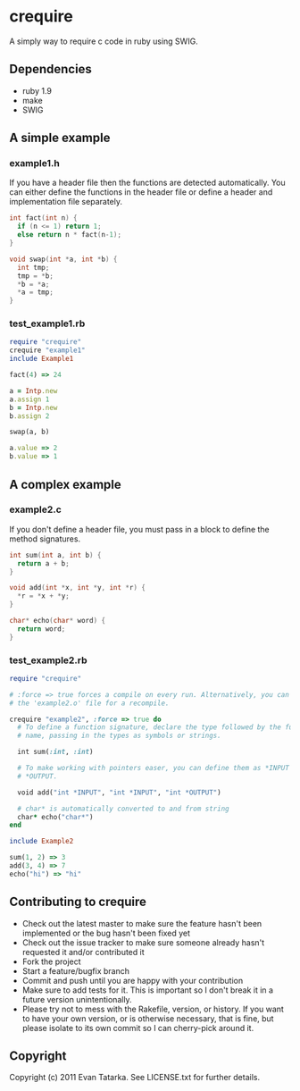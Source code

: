 # crequire

A simply way to require c code in ruby using SWIG.

## Dependencies

* ruby 1.9
* make
* SWIG

## A simple example

### example1.h

If you have a header file then the functions are detected automatically. You
can either define the functions in the header file or define a header and
implementation file separately.

```c
int fact(int n) {
  if (n <= 1) return 1;
  else return n * fact(n-1);
}

void swap(int *a, int *b) {
  int tmp;
  tmp = *b;
  *b = *a;
  *a = tmp;
}
```

### test_example1.rb

```ruby
require "crequire"
crequire "example1"
include Example1

fact(4) => 24

a = Intp.new
a.assign 1
b = Intp.new
b.assign 2

swap(a, b)

a.value => 2
b.value => 1
```

## A complex example

### example2.c

If you don't define a header file, you must pass in a block to define the
method signatures.

```c
int sum(int a, int b) {
  return a + b;
}

void add(int *x, int *y, int *r) {
  *r = *x + *y;
}

char* echo(char* word) {
  return word;
}
```

### test_example2.rb

```ruby
require "crequire"

# :force => true forces a compile on every run. Alternatively, you can delete
# the 'example2.o' file for a recompile.

crequire "example2", :force => true do
  # To define a function signature, declare the type followed by the function
  # name, passing in the types as symbols or strings.

  int sum(:int, :int)

  # To make working with pointers easer, you can define them as *INPUT or
  # *OUTPUT.

  void add("int *INPUT", "int *INPUT", "int *OUTPUT")

  # char* is automatically converted to and from string
  char* echo("char*")
end

include Example2

sum(1, 2) => 3
add(3, 4) => 7
echo("hi") => "hi"
```

## Contributing to crequire
 
* Check out the latest master to make sure the feature hasn't been implemented or the bug hasn't been fixed yet
* Check out the issue tracker to make sure someone already hasn't requested it and/or contributed it
* Fork the project
* Start a feature/bugfix branch
* Commit and push until you are happy with your contribution
* Make sure to add tests for it. This is important so I don't break it in a future version unintentionally.
* Please try not to mess with the Rakefile, version, or history. If you want to have your own version, or is otherwise necessary, that is fine, but please isolate to its own commit so I can cherry-pick around it.

## Copyright

Copyright (c) 2011 Evan Tatarka. See LICENSE.txt for
further details.

